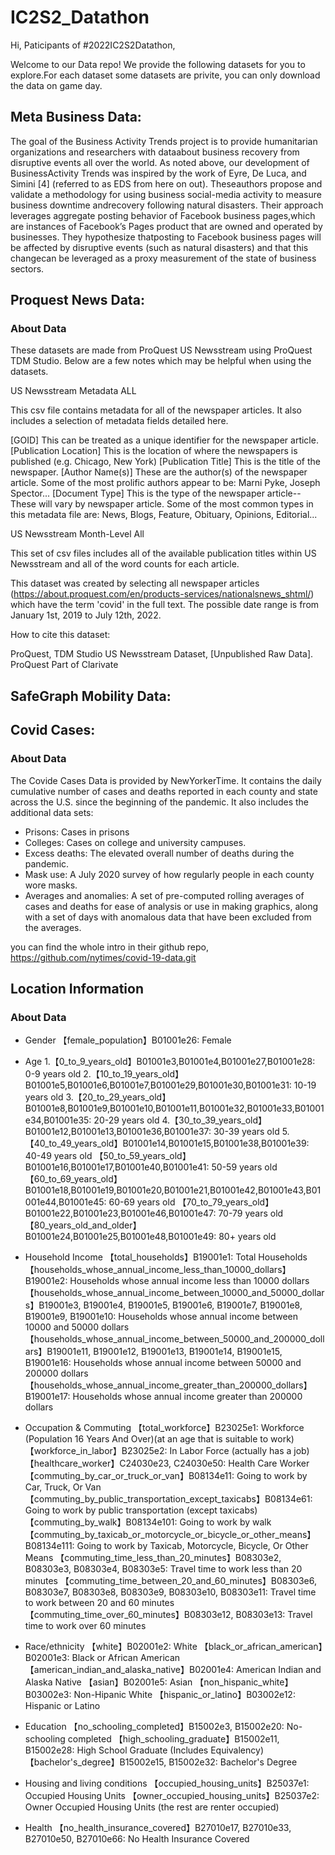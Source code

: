 # IC2S2_Datathon

Hi, Paticipants of #2022IC2S2Datathon,

Welcome to our Data repo!
We provide the following datasets for you to explore.For each dataset
some datasets are privite, you can only download the data on game day.


## Meta Business Data:
The goal of the Business Activity Trends project is to provide humanitarian organizations and researchers with dataabout business recovery from disruptive events all over the world.  As noted above, our development of BusinessActivity Trends was inspired by the work of Eyre, De Luca, and Simini [4] (referred to as EDS from here on out). Theseauthors propose and validate a methodology for using business social-media activity to measure business downtime andrecovery following natural disasters. Their approach leverages aggregate posting behavior of Facebook business pages,which are instances of Facebook’s Pages product that are owned and operated by businesses. They hypothesize thatposting to Facebook business pages will be affected by disruptive events (such as natural disasters) and that this changecan be leveraged as a proxy measurement of the state of business sectors.

## Proquest News Data:
### About Data
These datasets are made from ProQuest US Newsstream using ProQuest TDM Studio. Below are a few notes which may be helpful when using the datasets.

US Newsstream Metadata ALL

This csv file contains metadata for all of the newspaper articles. It also includes a selection of metadata fields detailed here. 

[GOID] This can be treated as a unique identifier for the newspaper article.
[Publication Location] This is the location of where the newspapers is published (e.g. Chicago, New York)
[Publication Title] This is the title of the newspaper.
[Author Name(s)] These are the author(s) of the newspaper article. Some of the most prolific authors appear to be: Marni Pyke, Joseph Spector...
[Document Type] This is the type of the newspaper article--These will vary by newspaper article. Some of the most common types in this metadata file are: News, Blogs, Feature, Obituary, Opinions, Editorial...


US Newsstream Month-Level All

This set of csv files includes all of the available publication titles within US Newsstream and all of the word counts for each article. 

This dataset was created by selecting all newspaper articles (https://about.proquest.com/en/products-services/nationalsnews_shtml/) which have the term 'covid' in the full text. The possible date range is from January 1st, 2019 to July 12th, 2022.


How to cite this dataset:

ProQuest, TDM Studio US Newsstream Dataset, [Unpublished Raw Data]. ProQuest Part of Clarivate
## SafeGraph Mobility Data:

## Covid Cases:

### About Data

The Covide Cases Data is provided by NewYorkerTime.
It contains the daily cumulative number of cases and deaths reported in each county and state across the U.S. since the beginning of the pandemic.
It also includes the additional data sets: 
- Prisons: Cases in prisons
- Colleges: Cases on college and university campuses.
- Excess deaths: The elevated overall number of deaths during the pandemic.
- Mask use: A July 2020 survey of how regularly people in each county wore masks.
- Averages and anomalies: A set of pre-computed rolling averages of cases and deaths for ease of analysis or use in making graphics, along with a set of days with anomalous data that have been excluded from the averages.

you can find the whole intro in their github repo, https://github.com/nytimes/covid-19-data.git


## Location Information
### About Data
- Gender
【female_population】B01001e26: Female
- Age
  1.【0_to_9_years_old】B01001e3,B01001e4,B01001e27,B01001e28: 0-9 years old
  2.【10_to_19_years_old】B01001e5,B01001e6,B01001e7,B01001e29,B01001e30,B01001e31: 10-19 years old
  3.【20_to_29_years_old】B01001e8,B01001e9,B01001e10,B01001e11,B01001e32,B01001e33,B01001e34,B01001e35: 20-29 years old
  4.【30_to_39_years_old】B01001e12,B01001e13,B01001e36,B01001e37: 30-39 years old
  5.【40_to_49_years_old】B01001e14,B01001e15,B01001e38,B01001e39: 40-49 years old
【50_to_59_years_old】B01001e16,B01001e17,B01001e40,B01001e41: 50-59 years old
【60_to_69_years_old】B01001e18,B01001e19,B01001e20,B01001e21,B01001e42,B01001e43,B01001e44,B01001e45: 60-69 years old
【70_to_79_years_old】B01001e22,B01001e23,B01001e46,B01001e47: 70-79 years old
【80_years_old_and_older】B01001e24,B01001e25,B01001e48,B01001e49: 80+ years old
- Household Income
【total_households】B19001e1: Total Households
【households_whose_annual_income_less_than_10000_dollars】B19001e2: Households whose annual income less than 10000 dollars
【households_whose_annual_income_between_10000_and_50000_dollars】B19001e3, B19001e4, B19001e5, B19001e6, B19001e7, B19001e8, B19001e9, B19001e10: Households whose annual income between 10000 and 50000 dollars
【households_whose_annual_income_between_50000_and_200000_dollars】B19001e11, B19001e12, B19001e13, B19001e14, B19001e15, B19001e16: Households whose annual income between 50000 and 200000 dollars
【households_whose_annual_income_greater_than_200000_dollars】B19001e17: Households whose annual income greater than 200000 dollars

- Occupation & Commuting
【total_workforce】B23025e1: Workforce (Population 16 Years And Over)(at an age that is suitable to work)
【workforce_in_labor】B23025e2: In Labor Force (actually has a job)
【healthcare_worker】C24030e23, C24030e50: Health Care Worker
【commuting_by_car_or_truck_or_van】B08134e11: Going to work by Car, Truck, Or Van
【commuting_by_public_transportation_except_taxicabs】B08134e61: Going to work by public transportation (except taxicabs)
【commuting_by_walk】B08134e101: Going to work by walk
【commuting_by_taxicab_or_motorcycle_or_bicycle_or_other_means】B08134e111: Going to work by Taxicab, Motorcycle, Bicycle, Or Other Means
【commuting_time_less_than_20_minutes】B08303e2, B08303e3, B08303e4, B08303e5: Travel time to work less than 20 minutes
【commuting_time_between_20_and_60_minutes】B08303e6, B08303e7, B08303e8, B08303e9, B08303e10, B08303e11: Travel time to work between 20 and 60 minutes
【commuting_time_over_60_minutes】B08303e12, B08303e13: Travel time to work over 60 minutes
- Race/ethnicity
【white】B02001e2: White
【black_or_african_american】B02001e3: Black or African American
【american_indian_and_alaska_native】B02001e4: American Indian and Alaska Native
【asian】B02001e5: Asian
【non_hispanic_white】B03002e3: Non-Hipanic White
【hispanic_or_latino】B03002e12: Hispanic or Latino
- Education
【no_schooling_completed】B15002e3, B15002e20: No-schooling completed
【high_schooling_graduate】B15002e11, B15002e28: High School Graduate (Includes Equivalency)
【bachelor's_degree】B15002e15, B15002e32: Bachelor's Degree
- Housing and living conditions
【occupied_housing_units】B25037e1: Occupied Housing Units
【owner_occupied_housing_units】B25037e2: Owner Occupied Housing Units (the rest are renter occupied)

- Health 
【no_health_insurance_covered】B27010e17, B27010e33, B27010e50, B27010e66: No Health Insurance Covered

